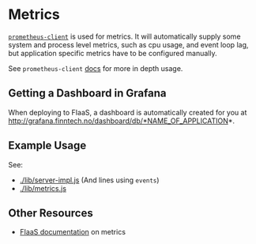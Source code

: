 # Metrics

[`prometheus-client`][prom-client-url] is used for metrics. It will automatically supply some system and process level metrics, such as cpu
usage, and event loop lag, but application specific metrics have to be configured manually.

See `prometheus-client` [docs][prom-client-url] for more in depth usage.

## Getting a Dashboard in Grafana

When deploying to FIaaS, a dashboard is automatically created for you at http://grafana.finntech.no/dashboard/db/*NAME_OF_APPLICATION*.

## Example Usage

See:

* [./lib/server-impl.js](https://github.schibsted.io/finn/node-example-app/blob/master/lib/server-impl.js) (And lines using `events`)
* [./lib/metrics.js](https://github.schibsted.io/finn/node-example-app/blob/master/lib/metrics.js)

## Other Resources

* [FIaaS documentation][fiias-metric-docs] on metrics


[prom-client-url]: https://github.schibsted.io/finn/prometheus-metrics
[fiias-metric-docs]: https://confluence.schibsted.io/display/FI/Metrics
